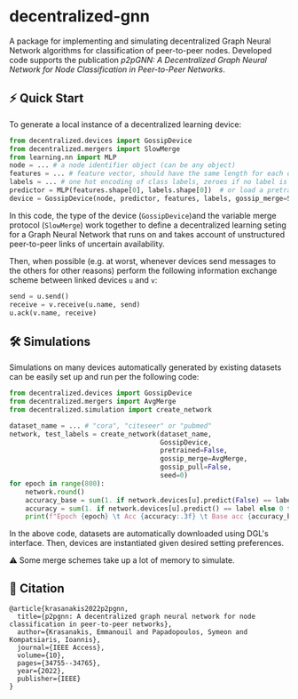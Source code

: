 # decentralized-gnn
A package for implementing and simulating decentralized Graph Neural Network algorithms
for classification of peer-to-peer nodes. Developed code supports the publication
*p2pGNN: A Decentralized Graph Neural Network for Node Classification in Peer-to-Peer Networks*.

## :zap: Quick Start
To generate a local instance of a decentralized learning device:
```python
from decentralized.devices import GossipDevice
from decentralized.mergers import SlowMerge
from learning.nn import MLP
node = ... # a node identifier object (can be any object)
features = ... # feature vector, should have the same length for each device
labels = ... # one hot encoding of class labels, zeroes if no label is known
predictor = MLP(features.shape[0], labels.shape[0])  # or load a pretrained model with
device = GossipDevice(node, predictor, features, labels, gossip_merge=SlowMerge)
```

In this code, the type of the device (`GossipDevice`)and the variable merge protocol 
(`SlowMerge`) work together to define a decentralized learning seting for 
a Graph Neural Network that runs on and takes account of unstructured peer-to-peer links
of uncertain availability.

Then, when possible (e.g. at worst, whenever devices send messages to the others for
other reasons) perform the following information exchange scheme between linked devices 
`u` and `v`:

```python
send = u.send()
receive = v.receive(u.name, send)
u.ack(v.name, receive)
```


## :hammer_and_wrench: Simulations
Simulations on many devices automatically generated by existing datasets 
can be easily set up and run per the following code:

```python
from decentralized.devices import GossipDevice
from decentralized.mergers import AvgMerge
from decentralized.simulation import create_network

dataset_name = ... # "cora", "citeseer" or "pubmed"
network, test_labels = create_network(dataset_name, 
                                      GossipDevice,
                                      pretrained=False,
                                      gossip_merge=AvgMerge,
                                      gossip_pull=False,
                                      seed=0)
for epoch in range(800):
    network.round()
    accuracy_base = sum(1. if network.devices[u].predict(False) == label else 0 for u, label in test_labels.items()) / len(test_labels)
    accuracy = sum(1. if network.devices[u].predict() == label else 0 for u, label in test_labels.items()) / len(test_labels)
    print(f"Epoch {epoch} \t Acc {accuracy:.3f} \t Base acc {accuracy_base:.3f}")
```

In the above code, datasets are automatically downloaded using DGL's interface.
Then, devices are instantiated given desired setting preferences.

:warning: Some merge schemes take up a lot of memory to simulate.

## :notebook: Citation
```
@article{krasanakis2022p2pgnn,
  title={p2pgnn: A decentralized graph neural network for node classification in peer-to-peer networks},
  author={Krasanakis, Emmanouil and Papadopoulos, Symeon and Kompatsiaris, Ioannis},
  journal={IEEE Access},
  volume={10},
  pages={34755--34765},
  year={2022},
  publisher={IEEE}
}
```
